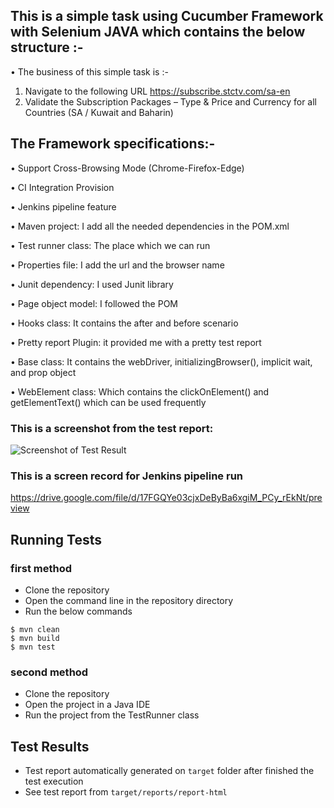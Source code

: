 ﻿## This is a simple task using Cucumber Framework with Selenium JAVA which contains the below structure :-
• The business of this simple task is :- 
1. Navigate to the following URL https://subscribe.stctv.com/sa-en
2. Validate the Subscription Packages – Type & Price and Currency for all Countries (SA / Kuwait and Baharin)

	
## The Framework specifications:-

•   Support Cross-Browsing Mode (Chrome-Firefox-Edge)

•   CI Integration Provision

•   Jenkins pipeline feature

•   Maven project: I add all the needed dependencies in the POM.xml

•	Test runner class: The place which we can run  

•	Properties file: I add the url and the browser name

•	Junit dependency: I used Junit library

•	Page object model: I followed the POM

•	Hooks class: It contains the after and before scenario

•	Pretty report Plugin: it provided me with a pretty test report

•   Base class: It contains the webDriver, initializingBrowser(), implicit wait, and prop object

•   WebElement class: Which contains the clickOnElement() and getElementText() which can be used frequently

### This is a screenshot from the test report: 
![Screenshot of Test Result](https://drive.google.com/uc?export=view&id=1FnAh9kV7HUKc3xyzrMKex8QAkdDl3z4x)

### This is a screen record for Jenkins pipeline run
https://drive.google.com/file/d/17FGQYe03cjxDeByBa6xgiM_PCy_rEkNt/preview


## Running Tests
### first method
* Clone the repository
* Open the command line in the repository directory
* Run the below commands
```shell
$ mvn clean
$ mvn build
$ mvn test
```
### second method
* Clone the repository
* Open the project in a Java IDE
* Run the project from the TestRunner class

## Test Results
* Test report automatically generated on `target` folder after finished the test execution
* See test report from `target/reports/report-html`
